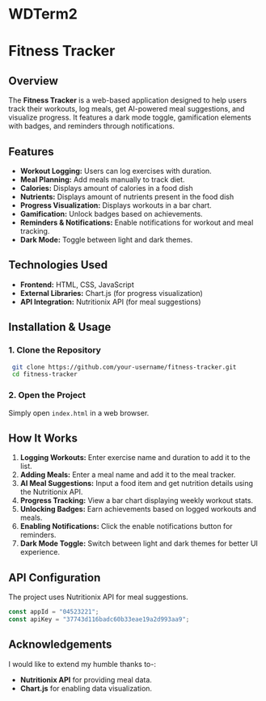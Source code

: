 # WDTerm2


# Fitness Tracker

## Overview

The **Fitness Tracker** is a web-based application designed to help users track their workouts, log meals, get AI-powered meal suggestions, and visualize progress. It features a dark mode toggle, gamification elements with badges, and reminders through notifications.

## Features

- **Workout Logging:** Users can log exercises with duration.
- **Meal Planning:** Add meals manually to track diet.
- **Calories:** Displays amount of calories in a food dish
- **Nutrients:** Displays amount of nutrients present in the food dish
- **Progress Visualization:** Displays workouts in a bar chart.
- **Gamification:** Unlock badges based on achievements.
- **Reminders & Notifications:** Enable notifications for workout and meal tracking.
- **Dark Mode:** Toggle between light and dark themes.

## Technologies Used

- **Frontend:** HTML, CSS, JavaScript
- **External Libraries:** Chart.js (for progress visualization)
- **API Integration:** Nutritionix API (for meal suggestions)

## Installation & Usage

### 1. Clone the Repository

```sh
 git clone https://github.com/your-username/fitness-tracker.git
 cd fitness-tracker
```

### 2. Open the Project

Simply open `index.html` in a web browser.

## How It Works

1. **Logging Workouts:** Enter exercise name and duration to add it to the list.
2. **Adding Meals:** Enter a meal name and add it to the meal tracker.
3. **AI Meal Suggestions:** Input a food item and get nutrition details using the Nutritionix API.
4. **Progress Tracking:** View a bar chart displaying weekly workout stats.
5. **Unlocking Badges:** Earn achievements based on logged workouts and meals.
6. **Enabling Notifications:** Click the enable notifications button for reminders.
7. **Dark Mode Toggle:** Switch between light and dark themes for better UI experience.


## API Configuration

The project uses Nutritionix API for meal suggestions.

```js
const appId = "04523221";
const apiKey = "37743d116badc60b33eae19a2d993aa9";
```

## Acknowledgements

I would like to extend my humble thanks to-:

- **Nutritionix API** for providing meal data.
- **Chart.js** for enabling data visualization.

